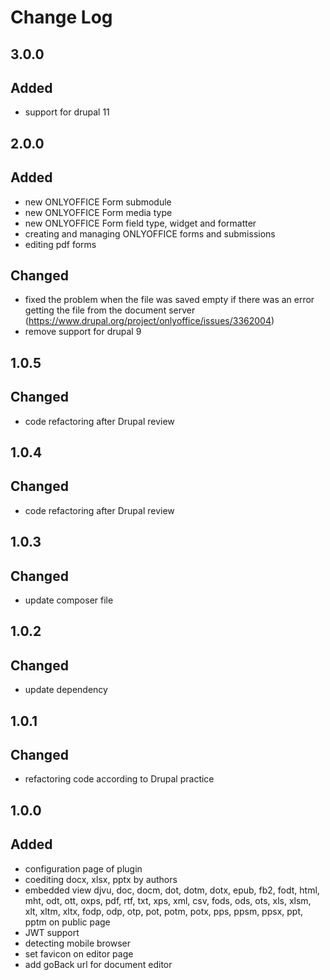 # Change Log

## 3.0.0
## Added
- support for drupal 11

## 2.0.0
## Added
- new ONLYOFFICE Form submodule
- new ONLYOFFICE Form media type
- new ONLYOFFICE Form field type, widget and formatter
- creating and managing ONLYOFFICE forms and submissions
- editing pdf forms

## Changed
- fixed the problem when the file was saved empty if there was an error getting the file from the document server (https://www.drupal.org/project/onlyoffice/issues/3362004)
- remove support for drupal 9

## 1.0.5
## Changed
- code refactoring after Drupal review

## 1.0.4
## Changed
- code refactoring after Drupal review

## 1.0.3
## Changed
- update composer file

## 1.0.2
## Changed
- update dependency

## 1.0.1
## Changed
- refactoring code according to Drupal practice

## 1.0.0
## Added
- configuration page of plugin
- coediting docx, xlsx, pptx by authors
- embedded view djvu, doc, docm, dot, dotm, dotx, epub, fb2, fodt, html, mht,
  odt, ott, oxps, pdf, rtf, txt, xps, xml, csv, fods, ods, ots, xls, xlsm, xlt,
  xltm, xltx, fodp, odp, otp, pot, potm, potx, pps, ppsm, ppsx, ppt,
  pptm on public page
- JWT support
- detecting mobile browser
- set favicon on editor page
- add goBack url for document editor
